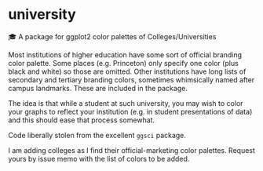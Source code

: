 # university
🎓 A package for ggplot2 color palettes of Colleges/Universities


Most institutions of higher education have some sort of official branding color palette. Some places (e.g. Princeton) only specify one color (plus black and white) so those are omitted. Other institutions have long lists of secondary and tertiary branding colors, sometimes whimsically named after campus landmarks. These are included in the package. 

The idea is that while a student at such university, you may wish to color your graphs to reflect your institution (e.g. in student presentations of data) and this should ease that process somewhat. 

Code liberally stolen from the excellent `ggsci` package. 

I am adding colleges as I find their official-marketing color palettes. Request yours by issue memo with the list of colors to be added. 
